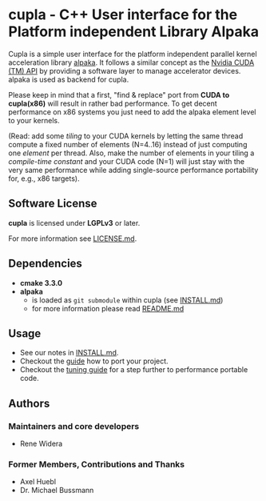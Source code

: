 **cupla** - C++ User interface for the Platform independent Library Alpaka
==========================================================================

Cupla is a simple user interface for the platform independent parallel kernel
acceleration library
[alpaka](https://github.com/ComputationalRadiationPhysics/alpaka).
It follows a similar concept as the
[Nvidia CUDA (TM) API](https://developer.nvidia.com/cuda-zone) by
providing a software layer to manage accelerator devices.
alpaka is used as backend for cupla.

Please keep in mind that a first, "find & replace" port from
**CUDA to cupla(x86)** will result in rather bad performance. To get decent
performance on x86 systems you just need to add the alpaka element level to
your kernels.

(Read: add some *tiling* to your CUDA kernels by letting the same thread
compute a fixed number of elements (N=4..16) instead of just computing one
*element* per thread. Also, make the number of elements in your tiling a
*compile-time constant* and your CUDA code (N=1) will just stay with the
very same performance while adding single-source performance portability for,
e.g., x86 targets).


Software License
----------------

**cupla** is licensed under **LGPLv3** or later.

For more information see [LICENSE.md](LICENSE.md).


Dependencies
------------

- **cmake 3.3.0**
- **alpaka** 
  - is loaded as `git submodule` within cupla (see [INSTALL.md](INSTALL.md))
  - for more information please read [README.md](https://github.com/ComputationalRadiationPhysics/alpaka/blob/master/README.md)

Usage
-----

- See our notes in [INSTALL.md](INSTALL.md).
- Checkout the [guide](doc/PortingGuide.md) how to port your project.
- Checkout the [tuning guide](doc/TuningGuide.md) for a step further to performance
  portable code.


Authors
-------

### Maintainers and core developers

- Rene Widera

### Former Members, Contributions and Thanks

- Axel Huebl
- Dr. Michael Bussmann
